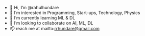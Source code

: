 - 👋 Hi, I’m @rahulhundare
- 👀 I’m interested in Programming, Start-ups, Technology, Physics
- 🌱 I’m currently learning ML & DL
- 💞️ I’m looking to collaborate on AI, ML, DL
- 📫 reach me at mailto:rrhundare@gmail.com

<!---
rahulhundare/rahulhundare is a ✨ special ✨ repository because its `README.md` (this file) appears on your GitHub profile.
You can click the Preview link to take a look at your changes.
--->
